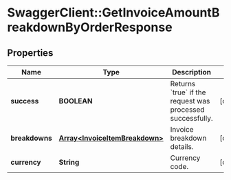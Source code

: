 # SwaggerClient::GetInvoiceAmountBreakdownByOrderResponse

## Properties
Name | Type | Description | Notes
------------ | ------------- | ------------- | -------------
**success** | **BOOLEAN** | Returns &#x60;true&#x60; if the request was processed successfully. | [optional] 
**breakdowns** | [**Array&lt;InvoiceItemBreakdown&gt;**](InvoiceItemBreakdown.md) | Invoice breakdown details. | [optional] 
**currency** | **String** | Currency code. | [optional] 


